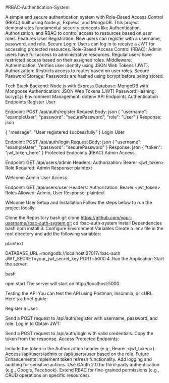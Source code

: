 #RBAC-Authentication-System

A simple and secure authentication system with Role-Based Access Control (RBAC) built using Node.js, Express, and MongoDB. This project demonstrates fundamental security concepts like Authentication, Authorization, and RBAC to control access to resources based on user roles. Features User Registration: New users can register with a username, password, and role. Secure Login: Users can log in to receive a JWT for accessing protected resources. Role-Based Access Control (RBAC): Admin users have full access to administrative resources. Regular users have restricted access based on their assigned roles. Middleware: Authentication: Verifies user identity using JSON Web Tokens (JWT). Authorization: Restricts access to routes based on user roles. Secure Password Storage: Passwords are hashed using bcrypt before being stored.

Tech Stack Backend: Node.js with Express Database: MongoDB with Mongoose Authentication: JSON Web Tokens (JWT) Password Hashing: bcrypt.js Environment Management: dotenv API Endpoints Authentication Endpoints Register User

Endpoint: POST /api/auth/register Request Body: json { "username": "exampleUser", "password": "securePassword", "role": "User" } Response: json

{ "message": "User registered successfully" } Login User

Endpoint: POST /api/auth/login Request Body: json { "username": "exampleUser", "password": "securePassword" } Response: json { "token": "jwt_token_here" } Protected Endpoints (RBAC) Admin Access

Endpoint: GET /api/users/admin Headers: Authorization: Bearer <jwt_token> Role Required: Admin Response: plaintext

Welcome Admin User Access

Endpoint: GET /api/users/user Headers: Authorization: Bearer <jwt_token> Roles Allowed: Admin, User Response: plaintext

Welcome User Setup and Installation Follow the steps below to run the project locally:

Clone the Repository bash git clone https://github.com/your-username/rbac-auth-system.git cd rbac-auth-system
Install Dependencies bash
npm install 3. Configure Environment Variables Create a .env file in the root directory and add the following variables:

plaintext

DATABASE_URL=mongodb://localhost:27017/rbac-auth JWT_SECRET=your_jwt_secret_key PORT=5000 4. Run the Application Start the server:

bash

npm start The server will start on http://localhost:5000.

Testing the API You can test the API using Postman, Insomnia, or cURL. Here's a brief guide:

Register a User:

Send a POST request to /api/auth/register with username, password, and role. Log in to Obtain JWT:

Send a POST request to /api/auth/login with valid credentials. Copy the token from the response. Access Protected Endpoints:

Include the token in the Authorization header (e.g., Bearer <jwt_token>). Access /api/users/admin or /api/users/user based on the role. Future Enhancements Implement token refresh functionality. Add logging and auditing for sensitive actions. Use OAuth 2.0 for third-party authentication (e.g., Google, Facebook). Extend RBAC for fine-grained permissions (e.g., CRUD operations on specific resources).
